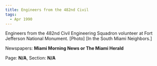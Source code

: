 ```yaml
---  
title: Engineers from the 482nd Civil  
tags:  
  - Apr 1990  
---  
```

  
Engineers from the 482nd Civil Engineering Squadron volunteer at Fort Jefferson National Monument. [Photo] [In the South Miami Neighbors.]  
  
Newspapers: **Miami Morning News or The Miami Herald**  
  
Page: **N/A**, Section: **N/A** 
